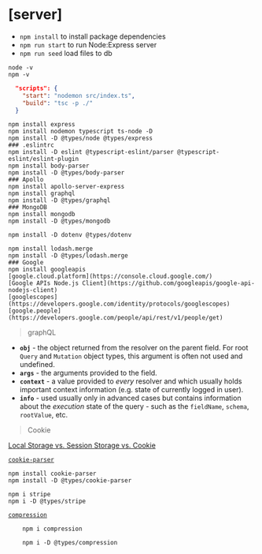 # [server]

-   `npm install` to install package dependencies
-   `npm run start` to run Node:Express server
-   `npm run seed` load files to db

```shell
node -v
npm -v

```

```json
  "scripts": {
    "start": "nodemon src/index.ts",
    "build": "tsc -p ./"
  }
```

```shell
npm install express
npm install nodemon typescript ts-node -D
npm install -D @types/node @types/express
### .eslintrc
npm install -D eslint @typescript-eslint/parser @typescript-eslint/eslint-plugin
npm install body-parser
npm install -D @types/body-parser
### Apollo
npm install apollo-server-express
npm install graphql
npm install -D @types/graphql
### MongoDB
npm install mongodb
npm install -D @types/mongodb

npm install -D dotenv @types/dotenv

npm install lodash.merge
npm install -D @types/lodash.merge
### Google
npm install googleapis
[google.cloud.platform](https://console.cloud.google.com/)
[Google APIs Node.js Client](https://github.com/googleapis/google-api-nodejs-client)
[googlescopes](https://developers.google.com/identity/protocols/googlescopes)
[google.people](https://developers.google.com/people/api/rest/v1/people/get)
```

> graphQL

-   **`obj`** - the object returned from the resolver on the parent field. For
    root `Query` and `Mutation` object types, this argument is often not used
    and undefined.
-   **`args`** - the arguments provided to the field.
-   **`context`** - a value provided to _every_ resolver and which usually holds
    important context information (e.g. state of currently logged in user).
-   **`info`** - used usually only in advanced cases but contains information
    about the _execution_ state of the query - such as the `fieldName`,
    `schema`, `rootValue`, etc.

> Cookie

[Local Storage vs. Session Storage vs. Cookie](https://ru.hexlet.io/blog/posts/lokalnoe-hranilische-vs-sessionnoe-hranilische-vs-cookie)

[`cookie-parser`](https://github.com/expressjs/cookie-parser)

```shell
npm install cookie-parser
npm install -D @types/cookie-parser

npm i stripe
npm i -D @types/stripe

```
[`compression`](https://github.com/expressjs/compression)

```
    npm i compression

    npm i -D @types/compression

```